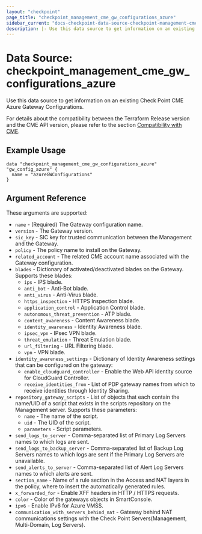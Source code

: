 ```yaml
---
layout: "checkpoint"
page_title: "checkpoint_management_cme_gw_configurations_azure"
sidebar_current: "docs-checkpoint-data-source-checkpoint-management-cme-gw-configurations-azure"
description: |- Use this data source to get information on an existing Check Point CME Azure Gateway Configurations.
---
```


# Data Source: checkpoint_management_cme_gw_configurations_azure

Use this data source to get information on an existing Check Point CME Azure Gateway Configurations.

For details about the compatibility between the Terraform Release version and the CME API version, please refer to the section [Compatibility with CME](../index.html.markdown#compatibility-with-cme).


## Example Usage

```hcl
data "checkpoint_management_cme_gw_configurations_azure" "gw_config_azure" {
  name = "azureGWConfigurations"
}
```

## Argument Reference

These arguments are supported:

* `name` - (Required) The Gateway configuration name.
* `version` - The Gateway version.
* `sic_key` - SIC key for trusted communication between the Management and the Gateway.
* `policy` - The policy name to install on the Gateway.
* `related_account` - The related CME account name associated with the Gateway configuration.
* `blades` - Dictionary of activated/deactivated blades on the Gateway. Supports these blades:
    * `ips` - IPS blade.
    * `anti_bot` - Anti-Bot blade.
    * `anti_virus` - Anti-Virus blade.
    * `https_inspection` - HTTPS Inspection blade.
    * `application_control` - Application Control blade.
    * `autonomous_threat_prevention` - ATP blade.
    * `content_awareness` - Content Awareness blade.
    * `identity_awareness` - Identity Awareness blade.
    * `ipsec_vpn` - IPsec VPN blade.
    * `threat_emulation` - Threat Emulation blade.
    * `url_filtering` - URL Filtering blade.
    * `vpn` - VPN blade.
* `identity_awareness_settings` - Dictionary of Identity Awareness settings that can be configured on the gateway:
    * `enable_cloudguard_controller` - Enable the Web API identity source for CloudGuard Controller.
    * `receive_identities_from` - List of PDP gateway names from which to receive identities through Identity Sharing.
* `repository_gateway_scripts` - List of objects that each contain the name/UID of a script that exists in the scripts
  repository on the Management server. Supports these parameters:
    * `name` - The name of the script.
    * `uid` - The UID of the script.
    * `parameters` - Script parameters.
* `send_logs_to_server` - Comma-separated list of Primary Log Servers names to which logs are sent.
* `send_logs_to_backup_server` - Comma-separated list of Backup Log Servers names to which logs are sent if the Primary
  Log Servers are unavailable.
* `send_alerts_to_server` - Comma-separated list of Alert Log Servers names to which alerts are sent.
* `section_name` - Name of a rule section in the Access and NAT layers in the policy, where to insert the automatically generated rules.
* `x_forwarded_for` - Enable XFF headers in HTTP / HTTPS requests.
* `color` - Color of the gateways objects in SmartConsole.
* `ipv6` - Enable IPv6 for Azure VMSS.
* `communication_with_servers_behind_nat` - Gateway behind NAT communications settings with the Check Point Servers(Management, Multi-Domain, Log Servers).